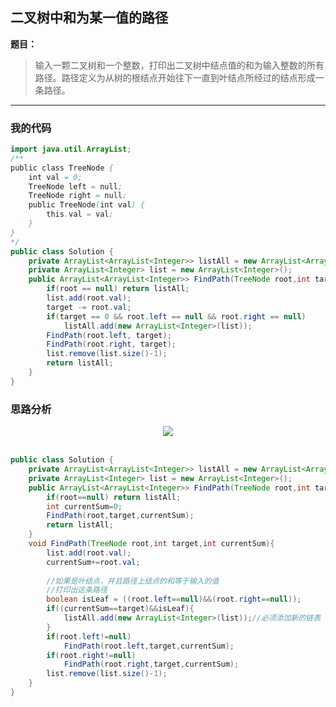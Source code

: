 ## 二叉树中和为某一值的路径

**题目：**
>输入一颗二叉树和一个整数，打印出二叉树中结点值的和为输入整数的所有路径。路径定义为从树的根结点开始往下一直到叶结点所经过的结点形成一条路径。

---

### 我的代码

```java
import java.util.ArrayList;
/**
public class TreeNode {
    int val = 0;
    TreeNode left = null;
    TreeNode right = null;
    public TreeNode(int val) {
        this.val = val;
    }
}
*/
public class Solution {
    private ArrayList<ArrayList<Integer>> listAll = new ArrayList<ArrayList<Integer>>();
    private ArrayList<Integer> list = new ArrayList<Integer>();
    public ArrayList<ArrayList<Integer>> FindPath(TreeNode root,int target) {
        if(root == null) return listAll;
        list.add(root.val);
        target -= root.val;
        if(target == 0 && root.left == null && root.right == null)
            listAll.add(new ArrayList<Integer>(list));
        FindPath(root.left, target);
        FindPath(root.right, target);
        list.remove(list.size()-1);
        return listAll;
    }
}
```

### 思路分析

<div align="center"> <img src="https://raw.githubusercontent.com/LyricYang/Internet-Recruiting-Algorithm-Problems/master/JianZhiOffer/Code/pic/Q1023P1.png"/> </div><br>

```java
public class Solution {
    private ArrayList<ArrayList<Integer>> listAll = new ArrayList<ArrayList<Integer>>();
    private ArrayList<Integer> list = new ArrayList<Integer>();
    public ArrayList<ArrayList<Integer>> FindPath(TreeNode root,int target) {
        if(root==null) return listAll;
        int currentSum=0;
        FindPath(root,target,currentSum);
        return listAll;
    }
    void FindPath(TreeNode root,int target,int currentSum){
        list.add(root.val);
        currentSum+=root.val;
        
        //如果是叶结点，并且路径上结点的和等于输入的值
        //打印出这条路径
        boolean isLeaf = ((root.left==null)&&(root.right==null));
        if((currentSum==target)&&isLeaf){
            listAll.add(new ArrayList<Integer>(list));//必须添加新的链表
        }
        if(root.left!=null)
            FindPath(root.left,target,currentSum);
        if(root.right!=null)
            FindPath(root.right,target,currentSum);
        list.remove(list.size()-1);
    }
}
```